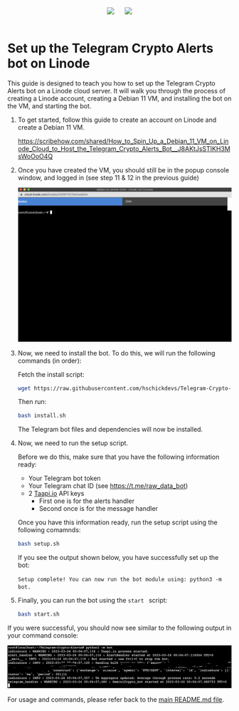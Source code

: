 <div>
    <center>
        <img src="https://cdn.freebiesupply.com/logos/large/2x/linode-1-logo-png-transparent.png" width="50"/>
        &nbsp;&nbsp;&nbsp;&nbsp;
        <img src="https://github.com/hschickdevs/Telegram-Crypto-Alerts/raw/main/docs/img/logo.png" width="80"/>
    </center>
    <br>
</div>

# Set up the Telegram Crypto Alerts bot on Linode

This guide is designed to teach you how to set up the Telegram Crypto Alerts bot on a Linode cloud server. It will walk you through the process of creating a Linode account, creating a Debian 11 VM, and installing the bot on the VM, and starting the bot.

1. To get started, follow this guide to create an account on Linode and create a Debian 11 VM.

    https://scribehow.com/shared/How_to_Spin_Up_a_Debian_11_VM_on_Linode_Cloud_to_Host_the_Telegram_Crypto_Alerts_Bot__J8AKtJsSTIKH3MsWoOoO4Q

2. Once you have created the VM, you should still be in the popup console window, and logged in (see step 11 & 12 in the previous guide)

    ![popup console window](./img/popup_console.png)

3. Now, we need to install the bot. To do this, we will run the following commands (in order):

    Fetch the install script:

    ```bash
    wget https://raw.githubusercontent.com/hschickdevs/Telegram-Crypto-Alerts/development/bash/install.sh
    ```

    Then run:

    ```bash
    bash install.sh
    ```

    The Telegram bot files and dependencies will now be installed.

4. Now, we need to run the setup script.

    Before we do this, make sure that you have the following information ready:

    - Your Telegram bot token
    - Your Telegram chat ID (see https://t.me/raw_data_bot)
    - 2 [Taapi.io](https://taapi.io/) API keys
        * First one is for the alerts handler
        * Second once is for the message handler

    Once you have this information ready, run the setup script using the following comamnds:

    ```bash
    bash setup.sh
    ```

    If you see the output shown below, you have successfully set up the bot:

    `Setup complete! You can now run the bot module using: python3 -m bot.`

5. Finally, you can run the bot using the `start ` script:

    ```bash
    bash start.sh
    ```

If you were successful, you should now see similar to the following output in your command console:

![bot running](./img/bot_running.png)

For usage and commands, please refer back to the [main README.md file](../README.md#telegram-bot-commands).